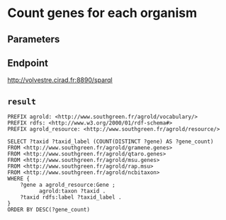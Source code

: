 # Count genes for each organism

## Parameters


## Endpoint
http://volvestre.cirad.fr:8890/sparql

## `result`

```sparql
PREFIX agrold: <http://www.southgreen.fr/agrold/vocabulary/>
PREFIX rdfs: <http://www.w3.org/2000/01/rdf-schema#>
PREFIX agrold_resource: <http://www.southgreen.fr/agrold/resource/>

SELECT ?taxid ?taxid_label (COUNT(DISTINCT ?gene) AS ?gene_count)
FROM <http://www.southgreen.fr/agrold/gramene.genes>
FROM <http://www.southgreen.fr/agrold/qtaro.genes>
FROM <http://www.southgreen.fr/agrold/msu.genes>
FROM <http://www.southgreen.fr/agrold/rap.msu>
FROM <http://www.southgreen.fr/agrold/ncbitaxon>
WHERE {
    ?gene a agrold_resource:Gene ;
          agrold:taxon ?taxid .
    ?taxid rdfs:label ?taxid_label .
}
ORDER BY DESC(?gene_count)


```
